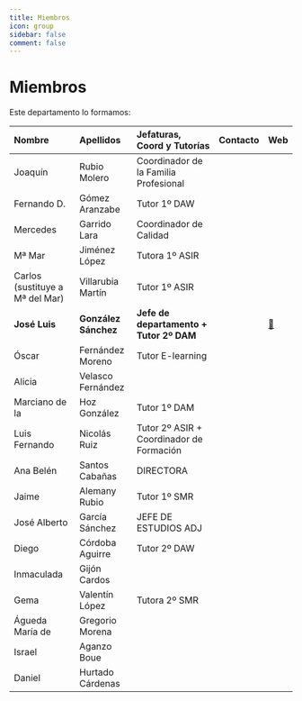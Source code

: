 ```yaml
---
title: Miembros
icon: group
sidebar: false
comment: false
---
```


# Miembros

Este departamento lo formamos:

|Nombre|Apellidos|Jefaturas, Coord y Tutorías|Contacto|Web|
|:-|:-|:-|:-|:-|
|Joaquín|Rubio Molero|Coordinador de la Familia Profesional|||
|Fernando D.|Gómez Aranzabe|Tutor 1º DAW|||
|Mercedes|Garrido Lara|Coordinador de Calidad|||
|Mª Mar|Jiménez López|Tutora 1º ASIR|||
|Carlos (sustituye a Mª del Mar)|Villarubia Martín|Tutor 1º ASIR|||
|**José Luis**|**González Sánchez**|**Jefe de departamento + Tutor 2º DAM**||[:link:](https://joseluisgs.github.io/)|
|Óscar|Fernández Moreno|Tutor E-learning|||
|Alicia|Velasco Fernández||||
|Marciano de la|Hoz González|Tutor 1º DAM|||
|Luis Fernando|Nicolás Ruiz|Tutor 2º ASIR + Coordinador de Formación|||
|Ana Belén|Santos Cabañas|DIRECTORA|||
|Jaime|Alemany Rubio|Tutor 1º SMR|||
|José Alberto|García Sánchez|JEFE DE ESTUDIOS ADJ|||
|Diego|Córdoba Aguirre|Tutor 2º DAW|||
|Inmaculada|Gijón Cardos||||
|Gema|Valentín López|Tutora 2º SMR|||
|Águeda María de|Gregorio Morena||||
|Israel|Aganzo Boue||||
|Daniel|Hurtado Cárdenas||||













